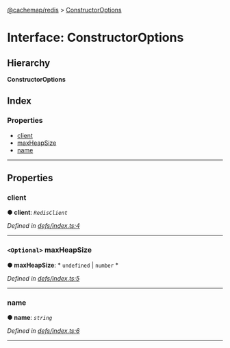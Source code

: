 [@cachemap/redis](../README.md) > [ConstructorOptions](../interfaces/constructoroptions.md)

# Interface: ConstructorOptions

## Hierarchy

**ConstructorOptions**

## Index

### Properties

* [client](constructoroptions.md#client)
* [maxHeapSize](constructoroptions.md#maxheapsize)
* [name](constructoroptions.md#name)

---

## Properties

<a id="client"></a>

###  client

**● client**: *`RedisClient`*

*Defined in [defs/index.ts:4](https://github.com/dylanaubrey/cachemap/blob/58bca6e/packages/redis/src/defs/index.ts#L4)*

___
<a id="maxheapsize"></a>

### `<Optional>` maxHeapSize

**● maxHeapSize**: * `undefined` &#124; `number`
*

*Defined in [defs/index.ts:5](https://github.com/dylanaubrey/cachemap/blob/58bca6e/packages/redis/src/defs/index.ts#L5)*

___
<a id="name"></a>

###  name

**● name**: *`string`*

*Defined in [defs/index.ts:6](https://github.com/dylanaubrey/cachemap/blob/58bca6e/packages/redis/src/defs/index.ts#L6)*

___


